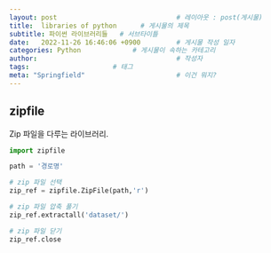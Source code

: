 ```yaml
---
layout: post                              # 레이아웃 : post(게시물)
title:  libraries of python      # 게시물의 제목
subtitle: 파이썬 라이브러리들   # 서브타이틀
date:   2022-11-26 16:46:06 +0900         # 게시물 작성 일자
categories: Python             # 게시물이 속하는 카테고리
author:                                   # 작성자
tags:                     # 태그
meta: "Springfield"                       # 이건 뭐지?
---
```

<!--postNo: python_libraries-->

## zipfile

Zip 파일을 다루는 라이브러리.

```python
import zipfile

path = '경로명'

# zip 파일 선택
zip_ref = zipfile.ZipFile(path,'r')

# zip 파일 압축 풀기
zip_ref.extractall('dataset/')

# zip 파일 닫기
zip_ref.close
```